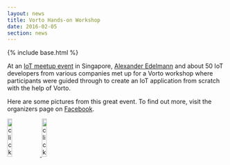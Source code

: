 ```yaml
---
layout: news
title: Vorto Hands-on Workshop
date: 2016-02-05
section: news
---
```


{% include base.html %}

At an <a href="http://www.meetup.com/IoT_Singapore/events/228200444/">IoT meetup event</a> in Singapore, <a href="mailto:alexander.edelmann@bosch-si.com" target="_top"> 
Alexander Edelmann</a> and about 50 IoT developers from various companies met up for a Vorto workshop where participants were guided through to create an IoT application from scratch with the help of Vorto. 

Here are some pictures from this great event. To find out more, visit the organizers page on <a href="https://www.facebook.com/atcalliance/posts/710984922371287">Facebook</a>.

<a href="{{ base}}/img/news/IOTAppWorkshop/workshop1.jpg" rel="prettyPhoto" title="Vorto Hands-on Workshop">
<img src="{{ base}}/img/news/IOTAppWorkshop/workshop1.jpg" style="width:15%;height15%;margin-top:0px;" title="click to view higher resolution"/>
</a>
<a href="{{ base}}/img/news/IOTAppWorkshop/workshop2.jpg" rel="prettyPhoto" title="Vorto Hands-on Workshop">
<img src="{{ base}}/img/news/IOTAppWorkshop/workshop2.jpg" style="width:15%;height15%;margin-top:0px;" title="click to view higher resolution"/>
</a>